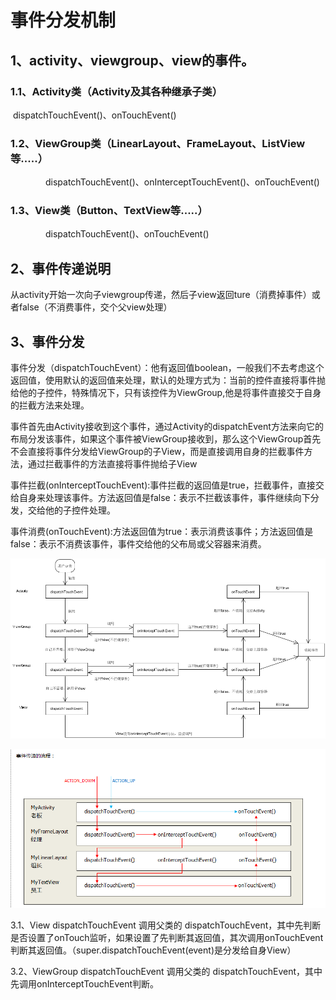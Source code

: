# **事件分发机制**

## 1、activity、viewgroup、view的事件。

### 1.1、Activity类（Activity及其各种继承子类）

​	dispatchTouchEvent()、onTouchEvent()

### 1.2、ViewGroup类（LinearLayout、FrameLayout、ListView等.....）

　　　　dispatchTouchEvent()、onInterceptTouchEvent()、onTouchEvent()

### 1.3、View类（Button、TextView等.....）

　　　　dispatchTouchEvent()、onTouchEvent()

## 2、事件传递说明

从activity开始一次向子viewgroup传递，然后子view返回ture（消费掉事件）或者false（不消费事件，交个父view处理）

## 3、事件分发

事件分发（dispatchTouchEvent）：他有返回值boolean，一般我们不去考虑这个返回值，使用默认的返回值来处理，默认的处理方式为：当前的控件直接将事件抛给他的子控件，特殊情况下，只有该控件为ViewGroup,他是将事件直接交于自身的拦截方法来处理。

事件首先由Activity接收到这个事件，通过Activity的dispatchEvent方法来向它的布局分发该事件，如果这个事件被ViewGroup接收到，那么这个ViewGroup首先不会直接将事件分发给ViewGroup的子View，而是直接调用自身的拦截事件方法，通过拦截事件的方法直接将事件抛给子View

事件拦截(onInterceptTouchEvent):事件拦截的返回值是true，拦截事件，直接交给自身来处理该事件。方法返回值是false：表示不拦截该事件，事件继续向下分发，交给他的子控件处理。

事件消费(onTouchEvent):方法返回值为true：表示消费该事件；方法返回值是false：表示不消费该事件，事件交给他的父布局或父容器来消费。

![img](data\qq432337FEDCB6EB5443353EB50AE37219\a5bd5fe3fe1c4733b4b81c240661da73\clipboard.png)

![img](data\qq432337FEDCB6EB5443353EB50AE37219\5ab285def70b409f85e7cf8e975e4740\clipboard.png)

3.1、View dispatchTouchEvent   调用父类的 dispatchTouchEvent，其中先判断是否设置了onTouch监听，如果设置了先判断其返回值，其次调用onTouchEvent判断其返回值。（super.dispatchTouchEvent(event)是分发给自身View）

3.2、ViewGroup  dispatchTouchEvent   调用父类的 dispatchTouchEvent，其中先调用onInterceptTouchEvent判断。
